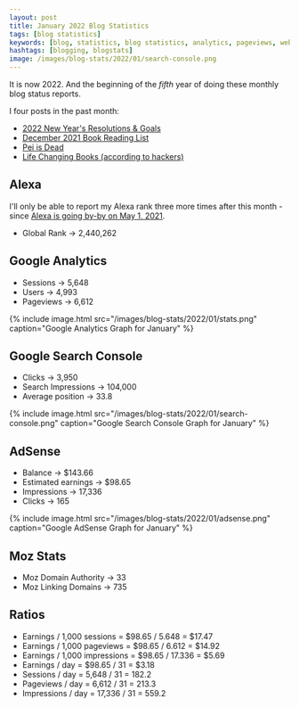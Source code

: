 ```yaml
---
layout: post
title: January 2022 Blog Statistics
tags: [blog statistics]
keywords: [blog, statistics, blog statistics, analytics, pageviews, webmaster, webmaster tools, alexa, google]
hashtags: [blogging, blogstats]
image: /images/blog-stats/2022/01/search-console.png
---
```


It is now 2022. And the beginning of the *fifth* year of doing these monthly blog status reports.

I four posts in the past month:

* [2022 New Year's Resolutions & Goals](https://www.joehxblog.com/2022-new-years-resolutions-goals/)
* [December 2021 Book Reading List](https://www.joehxblog.com/december-2021-book-reading-list/)
* [Pei is Dead](https://www.joehxblog.com/pei-is-dead/)
* [Life Changing Books (according to hackers)](https://www.joehxblog.com/life-changing-books-according-to-hackers/)

## Alexa

I'll only be able to report my Alexa rank three more times after this month - since [Alexa is going by-by on May 1, 2021](https://support.alexa.com/hc/en-us/articles/4410503838999).

* Global Rank &rarr; 2,440,262

## Google Analytics

* Sessions &rarr; 5,648
* Users &rarr; 4,993
* Pageviews &rarr; 6,612

{% include image.html src="/images/blog-stats/2022/01/stats.png" caption="Google Analytics Graph for January" %}

## Google Search Console

* Clicks &rarr; 3,950
* Search Impressions &rarr; 104,000
* Average position &rarr; 33.8

{% include image.html src="/images/blog-stats/2022/01/search-console.png" caption="Google Search Console Graph for January" %}

## AdSense

* Balance &rarr; $143.66
* Estimated earnings &rarr; $98.65
* Impressions &rarr; 17,336
* Clicks &rarr; 165

{% include image.html src="/images/blog-stats/2022/01/adsense.png" caption="Google AdSense Graph for January" %}

## Moz Stats

* Moz Domain Authority &rarr; 33
* Moz Linking Domains &rarr; 735

## Ratios

* Earnings / 1,000 sessions = $98.65 / 5.648 = $17.47
* Earnings / 1,000 pageviews = $98.65 / 6.612 = $14.92
* Earnings / 1,000 impressions = $98.65 / 17.336 = $5.69
* Earnings / day = $98.65 / 31 = $3.18
* Sessions / day = 5,648 / 31 = 182.2
* Pageviews / day = 6,612 / 31 = 213.3
* Impressions / day = 17,336 / 31 = 559.2